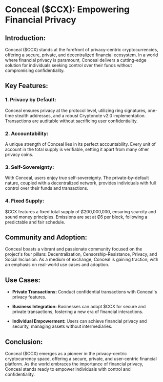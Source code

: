 # **Conceal ($CCX): Empowering Financial Privacy**

## **Introduction:**
Conceal ($CCX) stands at the forefront of privacy-centric cryptocurrencies, offering a secure, private, and decentralized financial ecosystem. In a world where financial privacy is paramount, Conceal delivers a cutting-edge solution for individuals seeking control over their funds without compromising confidentiality.

## **Key Features:**

### **1. Privacy by Default:**
Conceal ensures privacy at the protocol level, utilizing ring signatures, one-time stealth addresses, and a robust Cryptonote v2.0 implementation. Transactions are auditable without sacrificing user confidentiality.

### **2. Accountability:**
A unique strength of Conceal lies in its perfect accountability. Every unit of account in the total supply is verifiable, setting it apart from many other privacy coins.

### **3. Self-Sovereignty:**
With Conceal, users enjoy true self-sovereignty. The private-by-default nature, coupled with a decentralized network, provides individuals with full control over their funds and transactions.

### **4. Fixed Supply:**
$CCX features a fixed total supply of ₡200,000,000, ensuring scarcity and sound money principles. Emissions are set at ₡6 per block, following a predictable and fair schedule.

## **Community and Adoption:**
Conceal boasts a vibrant and passionate community focused on the project's four pillars: Decentralization, Censorship-Resistance, Privacy, and Social Inclusion. As a medium of exchange, Conceal is gaining traction, with an emphasis on real-world use cases and adoption.

## **Use Cases:**
- **Private Transactions:** Conduct confidential transactions with Conceal's privacy features.
  
- **Business Integration:** Businesses can adopt $CCX for secure and private transactions, fostering a new era of financial interactions.

- **Individual Empowerment:** Users can achieve financial privacy and security, managing assets without intermediaries.

## **Conclusion:**
Conceal ($CCX) emerges as a pioneer in the privacy-centric cryptocurrency space, offering a secure, private, and user-centric financial platform. As the world embraces the importance of financial privacy, Conceal stands ready to empower individuals with control and confidentiality.

